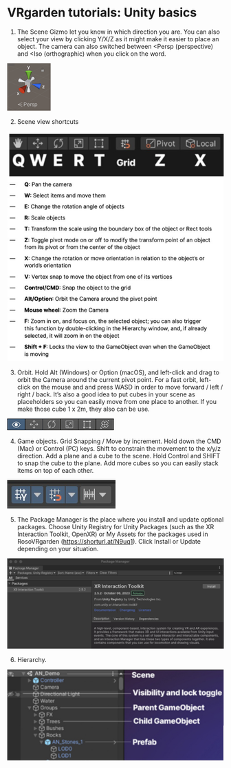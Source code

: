 # VRgarden tutorials: Unity basics

1. The Scene Gizmo let you know in which direction you are. You can also select your view by clicking Y/X/Z as it might make it easier to place an object. The camera can also switched between &lt;Persp (perspective) and &lt;Iso (orthographic) when you click on the word.

<p align="left"><img src="images/basic02.png"/></p>

2. Scene view shortcuts

<p align="left"><img src="images/basic04.jpg"/></p>

3. Orbit. Hold Alt (Windows) or Option (macOS), and left-click and drag to orbit the Camera around the current pivot point. For a fast orbit, left-click on the mouse and and press WASD in order to move forward / left / right / back. It’s also a good idea to put cubes in your scene as placeholders so you can easily move from one place to another. If you make those cube 1 x 2m, they also can be use.

<p align="left"><img src="images/basic01.png"/></p>

4. Game objects. Grid Snapping / Move by increment. Hold down the CMD (Mac) or Control (PC) keys. 
	Shift to constrain the movement to the x/y/z direction.
	Add a plane and a cube to the scene. Hold Control and SHIFT to snap the cube to the plane. Add more cubes so you can easily stack items on top of each other.
	
<p align="left"><img src="images/basic05.jpg"/></p>
	
5. The Package Manager is the place where you install and update optional packages. Choose Unity Registry for Unity Packages (such as the XR Interaction Toolkit, OpenXR) or My Assets for the packages used in RosoVRgarden (https://shorturl.at/N9uq1). Click Install or Update depending on your situation.

<p align="left"><img src="images/basic06.jpg"/></p>

6. Hierarchy.
<p align="left"><img src="images/basic03.jpg"/></p>

